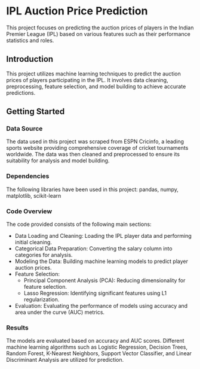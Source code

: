 # IPL Auction Price Prediction

This project focuses on predicting the auction prices of players in the Indian Premier League (IPL) based on various features such as their performance statistics and roles.

## Introduction
This project utilizes machine learning techniques to predict the auction prices of players participating in the IPL. It involves data cleaning, preprocessing, feature selection, and model building to achieve accurate predictions.

## Getting Started

### Data Source
The data used in this project was scraped from ESPN Cricinfo, a leading sports website providing comprehensive coverage of cricket tournaments worldwide. The data was then cleaned and preprocessed to ensure its suitability for analysis and model building.

### Dependencies

The following libraries have been used in this project:
pandas, numpy, matplotlib, scikit-learn

### Code Overview
The code provided consists of the following main sections:

* Data Loading and Cleaning: Loading the IPL player data and performing initial cleaning.
* Categorical Data Preparation: Converting the salary column into categories for analysis.
* Modeling the Data: Building machine learning models to predict player auction prices.
* Feature Selection:
    *  Principal Component Analysis (PCA): Reducing dimensionality for feature selection.
    * Lasso Regression: Identifying significant features using L1 regularization.
* Evaluation: Evaluating the performance of models using accuracy and area under the curve (AUC) metrics.

### Results
The models are evaluated based on accuracy and AUC scores. Different machine learning algorithms such as Logistic Regression, Decision Trees, Random Forest, K-Nearest Neighbors, Support Vector Classifier, and Linear Discriminant Analysis are utilized for prediction.
